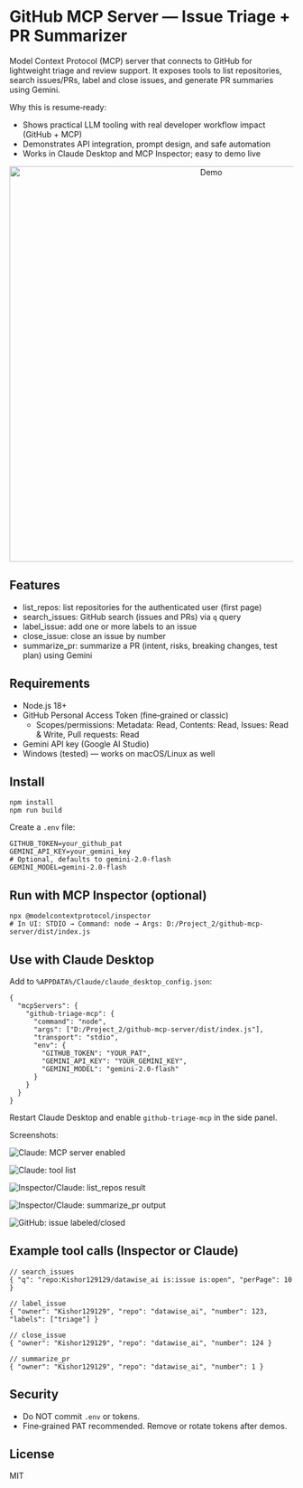 # GitHub MCP Server — Issue Triage + PR Summarizer

Model Context Protocol (MCP) server that connects to GitHub for lightweight triage and review support. It exposes tools to list repositories, search issues/PRs, label and close issues, and generate PR summaries using Gemini.

Why this is resume‑ready:
- Shows practical LLM tooling with real developer workflow impact (GitHub + MCP)
- Demonstrates API integration, prompt design, and safe automation
- Works in Claude Desktop and MCP Inspector; easy to demo live

<p align="center">
  <img src="demo/demo.gif" alt="Demo" width="700" />
</p>

## Features
- list_repos: list repositories for the authenticated user (first page)
- search_issues: GitHub search (issues and PRs) via `q` query
- label_issue: add one or more labels to an issue
- close_issue: close an issue by number
- summarize_pr: summarize a PR (intent, risks, breaking changes, test plan) using Gemini

## Requirements
- Node.js 18+
- GitHub Personal Access Token (fine‑grained or classic)
  - Scopes/permissions: Metadata: Read, Contents: Read, Issues: Read & Write, Pull requests: Read
- Gemini API key (Google AI Studio)
- Windows (tested) — works on macOS/Linux as well

## Install
```
npm install
npm run build
```

Create a `.env` file:
```
GITHUB_TOKEN=your_github_pat
GEMINI_API_KEY=your_gemini_key
# Optional, defaults to gemini-2.0-flash
GEMINI_MODEL=gemini-2.0-flash
```

## Run with MCP Inspector (optional)
```
npx @modelcontextprotocol/inspector
# In UI: STDIO → Command: node → Args: D:/Project_2/github-mcp-server/dist/index.js
```

## Use with Claude Desktop
Add to `%APPDATA%/Claude/claude_desktop_config.json`:
```
{
  "mcpServers": {
    "github-triage-mcp": {
      "command": "node",
      "args": ["D:/Project_2/github-mcp-server/dist/index.js"],
      "transport": "stdio",
      "env": {
        "GITHUB_TOKEN": "YOUR_PAT",
        "GEMINI_API_KEY": "YOUR_GEMINI_KEY",
        "GEMINI_MODEL": "gemini-2.0-flash"
      }
    }
  }
}
```
Restart Claude Desktop and enable `github-triage-mcp` in the side panel.

Screenshots:

![Claude: MCP server enabled](demo/mcpserverenabledinclaudeesktop.png)

![Claude: tool list](demo/claudedesktoptoollist.png)

![Inspector/Claude: list_repos result](demo/listallrepo.png)

![Inspector/Claude: summarize_pr output](demo/prsummarize.png)

![GitHub: issue labeled/closed](demo/issues.png)

## Example tool calls (Inspector or Claude)
```jsonc
// search_issues
{ "q": "repo:Kishor129129/datawise_ai is:issue is:open", "perPage": 10 }

// label_issue
{ "owner": "Kishor129129", "repo": "datawise_ai", "number": 123, "labels": ["triage"] }

// close_issue
{ "owner": "Kishor129129", "repo": "datawise_ai", "number": 124 }

// summarize_pr
{ "owner": "Kishor129129", "repo": "datawise_ai", "number": 1 }
```

## Security
- Do NOT commit `.env` or tokens.
- Fine‑grained PAT recommended. Remove or rotate tokens after demos.

## License
MIT
